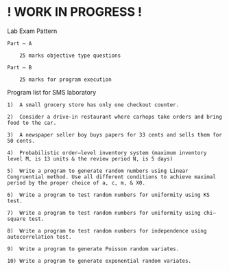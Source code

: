 # ! WORK IN PROGRESS !

Lab Exam Pattern

	Part – A

		25 marks objective type questions

	Part – B

		25 marks for program execution

Program list for SMS laboratory

	1)	A small grocery store has only one checkout counter.

	2)	Consider a drive-in restaurant where carhops take orders and bring food to the car. 

	3)	A newspaper seller boy buys papers for 33 cents and sells them for 50 cents. 

	4)	Probabilistic order–level inventory system (maximum inventory level M, is 13 units & the review period N, is 5 days)

	5)	Write a program to generate random numbers using Linear Congruential method. Use all different conditions to achieve maximal period by the proper choice of a, c, m, & X0.

	6)	Write a program to test random numbers for uniformity using KS test. 

	7)	Write a program to test random numbers for uniformity using chi–square test. 

	8)	Write a program to test random numbers for independence using autocorrelation test.

	9)	Write a program to generate Poisson random variates.

	10)	Write a program to generate exponential random variates.

